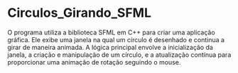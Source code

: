 # Circulos_Girando_SFML
O programa utiliza a biblioteca SFML em C++ para criar uma aplicação gráfica. Ele exibe uma janela na qual um círculo é desenhado e continua a girar de maneira animada. A lógica principal envolve a inicialização da janela, a criação e manipulação de um círculo, e a atualização contínua para proporcionar uma animação de rotação seguindo o mouse.
